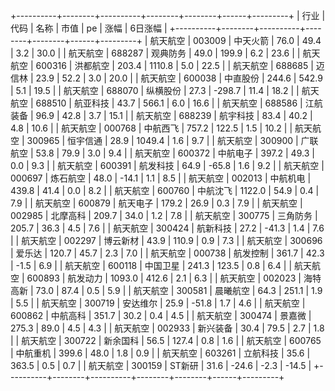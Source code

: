 +----------+--------+----------+--------+--------+------+---------+
|   行业   |  代码  |   名称   |  市值  |   pe   | 涨幅 | 6日涨幅 |
+----------+--------+----------+--------+--------+------+---------+
| 航天航空 | 003009 | 中天火箭 |  76.0  |  49.4  | 3.2  |  30.0   |
| 航天航空 | 688287 | 观典防务 |  49.0  | 199.9  | 6.2  |  23.6   |
| 航天航空 | 600316 | 洪都航空 | 203.4  | 1110.8 | 5.0  |  22.5   |
| 航天航空 | 688685 |  迈信林  |  23.9  |  52.2  | 3.0  |  20.0   |
| 航天航空 | 600038 | 中直股份 | 244.6  | 542.9  | 5.1  |  19.5   |
| 航天航空 | 688070 | 纵横股份 |  27.3  | -298.7 | 11.4 |  18.2   |
| 航天航空 | 688510 | 航亚科技 |  43.7  | 566.1  | 6.0  |  16.6   |
| 航天航空 | 688586 | 江航装备 |  96.9  |  42.8  | 3.7  |  15.1   |
| 航天航空 | 688239 | 航宇科技 |  83.4  |  40.2  | 4.8  |  10.6   |
| 航天航空 | 000768 | 中航西飞 | 757.2  | 122.5  | 1.5  |  10.2   |
| 航天航空 | 300965 | 恒宇信通 |  28.9  | 1049.4 | 1.6  |   9.7   |
| 航天航空 | 300900 | 广联航空 |  53.8  |  79.9  | 3.0  |   9.4   |
| 航天航空 | 600372 | 中航电子 | 397.2  |  49.3  | 0.0  |   9.3   |
| 航天航空 | 600391 | 航发科技 |  64.9  | -65.8  | 1.6  |   9.2   |
| 航天航空 | 000697 | 炼石航空 |  48.0  | -14.1  | 1.1  |   8.5   |
| 航天航空 | 002013 | 中航机电 | 439.8  |  41.4  | 0.0  |   8.2   |
| 航天航空 | 600760 | 中航沈飞 | 1122.0 |  54.9  | 0.4  |   7.9   |
| 航天航空 | 600879 | 航天电子 | 179.2  |  26.9  | 0.3  |   7.9   |
| 航天航空 | 002985 | 北摩高科 | 209.7  |  34.0  | 1.2  |   7.8   |
| 航天航空 | 300775 | 三角防务 | 205.7  |  36.3  | 4.5  |   7.6   |
| 航天航空 | 300424 | 航新科技 |  27.2  | -41.3  | 1.4  |   7.6   |
| 航天航空 | 002297 | 博云新材 |  43.9  | 110.9  | 0.9  |   7.3   |
| 航天航空 | 300696 |  爱乐达  | 120.7  |  45.7  | 2.3  |   7.0   |
| 航天航空 | 000738 | 航发控制 | 361.7  |  42.3  | -1.5 |   6.9   |
| 航天航空 | 600118 | 中国卫星 | 241.3  | 123.5  | 0.8  |   6.4   |
| 航天航空 | 600893 | 航发动力 | 1093.0 | 412.6  | 2.1  |   6.3   |
| 航天航空 | 002023 | 海特高新 |  73.0  |  87.4  | 0.5  |   5.9   |
| 航天航空 | 300581 | 晨曦航空 |  64.3  | 251.1  | 1.9  |   5.5   |
| 航天航空 | 300719 | 安达维尔 |  25.9  | -51.8  | 1.7  |   4.6   |
| 航天航空 | 600862 | 中航高科 | 351.7  |  30.2  | 0.4  |   4.5   |
| 航天航空 | 300474 |  景嘉微  | 275.3  |  89.0  | 4.5  |   4.3   |
| 航天航空 | 002933 | 新兴装备 |  30.4  |  79.5  | 2.7  |   1.8   |
| 航天航空 | 300722 | 新余国科 |  56.5  | 127.4  | 0.8  |   1.6   |
| 航天航空 | 600765 | 中航重机 | 399.6  |  48.0  | 1.8  |   0.9   |
| 航天航空 | 603261 | 立航科技 |  35.6  | 363.5  | 0.5  |   0.7   |
| 航天航空 | 300159 |  ST新研  |  31.6  | -24.6  | -2.3 |  -14.5  |
+----------+--------+----------+--------+--------+------+---------+

